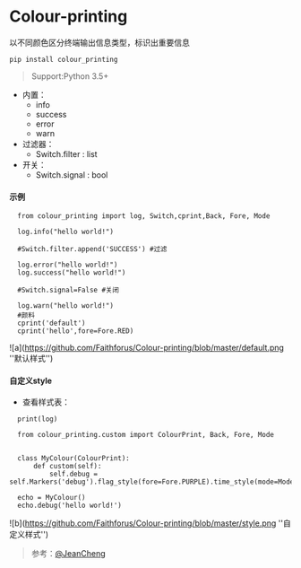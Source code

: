 # Colour-printing
以不同颜色区分终端输出信息类型，标识出重要信息
```
pip install colour_printing
```
> Support:Python 3.5+
- 内置： 
  - info 
  - success 
  - error 
  - warn
- 过滤器：
  - Switch.filter : list
- 开关：
  - Switch.signal : bool
#### 示例
```
  from colour_printing import log, Switch,cprint,Back, Fore, Mode

  log.info("hello world!")

  #Switch.filter.append('SUCCESS') #过滤

  log.error("hello world!")
  log.success("hello world!")

  #Switch.signal=False #关闭

  log.warn("hello world!")
  #颜料
  cprint('default')
  cprint('hello',fore=Fore.RED)

```
![a](https://github.com/Faithforus/Colour-printing/blob/master/default.png ''默认样式'')
#### 自定义style
- 查看样式表： 
```
  print(log)
```
```
  from colour_printing.custom import ColourPrint, Back, Fore, Mode


  class MyColour(ColourPrint):
      def custom(self):
          self.debug = self.Markers('debug').flag_style(fore=Fore.PURPLE).time_style(mode=Mode.INVERT).message_style(fore=Fore.YELLOW)

  echo = MyColour()
  echo.debug('hello world!')

```

![b](https://github.com/Faithforus/Colour-printing/blob/master/style.png ''自定义样式'')


> 参考：[@JeanCheng](https://blog.csdn.net/gatieme/article/details/45439671)
